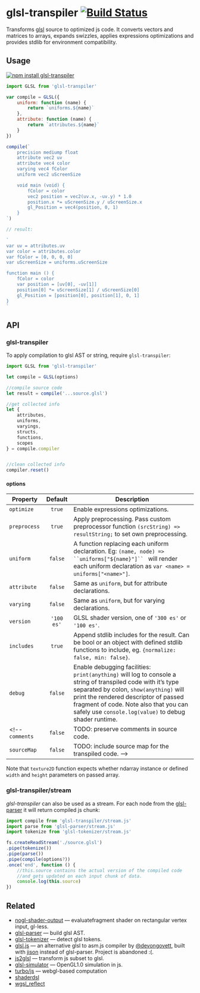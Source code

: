 # glsl-transpiler [![Build Status](https://travis-ci.org/stackgl/glsl-transpiler.svg?branch=master)](https://travis-ci.org/stackgl/glsl-transpiler)

Transforms [glsl](https://www.opengl.org/documentation/glsl/) source to optimized js code. It converts vectors and matrices to arrays, expands swizzles, applies expressions optimizations and provides stdlib for environment compatibility.

## Usage

[![npm install glsl-transpiler](https://nodei.co/npm/glsl-transpiler.png?mini=true)](https://npmjs.org/package/glsl-transpiler/)

```js
import GLSL from 'glsl-transpiler'

var compile = GLSL({
	uniform: function (name) {
		return `uniforms.${name}`
	},
	attribute: function (name) {
		return `attributes.${name}`
	}
})

compile(`
	precision mediump float
	attribute vec2 uv
	attribute vec4 color
	varying vec4 fColor
	uniform vec2 uScreenSize

	void main (void) {
		fColor = color
		vec2 position = vec2(uv.x, -uv.y) * 1.0
		position.x *= uScreenSize.y / uScreenSize.x
		gl_Position = vec4(position, 0, 1)
	}
`)

// result:

`
var uv = attributes.uv
var color = attributes.color
var fColor = [0, 0, 0, 0]
var uScreenSize = uniforms.uScreenSize

function main () {
	fColor = color
	var position = [uv[0], -uv[1]]
	position[0] *= uScreenSize[1] / uScreenSize[0]
	gl_Position = [position[0], position[1], 0, 1]
}
`
```


## API

### glsl-transpiler

To apply compilation to glsl AST or string, require `glsl-transpiler`:

```js
import GLSL from 'glsl-transpiler'

let compile = GLSL(options)

//compile source code
let result = compile('...source.glsl')

//get collected info
let {
	attributes,
	uniforms,
	varyings,
	structs,
	functions,
	scopes
} = compile.compiler


//clean collected info
compiler.reset()
```

#### options

Property | Default | Description
---|:---:|---
`optimize` | `true` | Enable expressions optimizations.
`preprocess` | `true` | Apply preprocessing. Pass custom preprocessor function `(srcString) => resultString;` to set own preprocessing.
`uniform` | `false` | A function replacing each uniform declaration. Eg: `(name, node) => ``uniforms["${name}"]`` ` will render each uniform declaration as `var <name> = uniforms["<name>"]`.
`attribute` | `false` | Same as `uniform`, but for attribute declarations.
`varying` | `false` | Same as `uniform`, but for varying declarations.
`version` | `'100 es'` | GLSL shader version, one of `'300 es'` or `'100 es'`.
`includes` | `true` | Append stdlib includes for the result. Can be bool or an object with defined stdlib functions to include, eg. `{normalize: false, min: false}`.
`debug` | `false` | Enable debugging facilities: `print(anything)` will log to console a string of transpiled code with it’s type separated by colon, `show(anything)` will print the rendered descriptor of passed fragment of code. Note also that you can safely use `console.log(value)` to debug shader runtime.
<!-- `comments` | `false` | TODO: preserve comments in source code.
`sourceMap` | `false` | TODO: include source map for the transpiled code. -->

Note that `texture2D` function expects whether ndarray instance or defined `width` and `height` parameters on passed array.


### glsl-transpiler/stream

_glsl-transpiler_ can also be used as a stream. For each node from the [glsl-parser](http://stack.gl/packages/#stackgl/glsl-parser) it will return compiled js chunk:

```js
import compile from 'glsl-transpiler/stream.js'
import parse from 'glsl-parser/stream.js'
import tokenize from 'glsl-tokenizer/stream.js'

fs.createReadStream('./source.glsl')
.pipe(tokenize())
.pipe(parse())
.pipe(compile(options?))
.once('end', function () {
	//this.source contains the actual version of the compiled code
	//and gets updated on each input chunk of data.
	console.log(this.source)
})
```

## Related

* [nogl-shader-output](https://github.com/dy/nogl-shader-output) — evaluatefragment shader on rectangular vertex input, gl-less.<br/>
* [glsl-parser](http://stack.gl/packages/#stackgl/glsl-parser) — build glsl AST.<br/>
* [glsl-tokenizer](http://stack.gl/packages/#stackgl/glsl-tokenizer) — detect glsl tokens.<br/>
* [glsl.js](https://npmjs.org/package/glsl) — an alternative glsl to asm.js compiler by [@devongovett](https://github.com/devongovett), built with [jison](https://npmjs.org/package/jison) instead of glsl-parser. Project is abandoned :(.<br/>
* [js2glsl](https://github.com/jdavidberger/js2glsl) — transform js subset to glsl.<br/>
* [glsl-simulator](https://github.com/burg/glsl-simulator) — OpenGL1.0 simulation in js.<br/>
* [turbo/js](https://github.com/turbo/js) — webgl-based computation
* [shaderdsl](https://github.com/adobe-webplatform/shaderdsl)
* [wgsl_reflect](https://github.com/brendan-duncan/wgsl_reflect)
